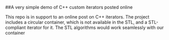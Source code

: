 
##A very simple demo of C++ custom iterators posted online 

This repo is in support to an online post on C++ iterators. 
The project includes a circular container, which is not available in the STL, and a STL-compliant iterator for it. 
The STL algorithms would work seamlessly with our container
